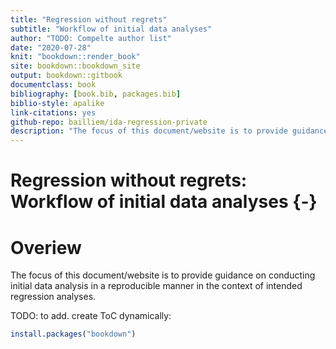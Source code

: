 ```yaml
--- 
title: "Regression without regrets"
subtitle: "Workflow of initial data analyses"
author: "TODO: Compelte author list"
date: "2020-07-28"
knit: "bookdown::render_book"
site: bookdown::bookdown_site
output: bookdown::gitbook
documentclass: book
bibliography: [book.bib, packages.bib]
biblio-style: apalike
link-citations: yes
github-repo: bailliem/ida-regression-private
description: "The focus of this document/website is to provide guidance on conducting initial data analysis in a reproducible manner in the context of intended regression analyses."
---
```



# Regression without regrets: Workflow of initial data analyses {-}

# Overiew




The focus of this document/website is to provide guidance on conducting initial data analysis in a reproducible manner in the context of intended regression analyses.

TODO: to add. create ToC dynamically:




```r
install.packages("bookdown")
```



